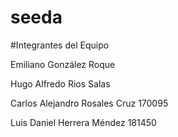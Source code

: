 # seeda

#Integrantes del Equipo 

Emiliano González Roque

Hugo Alfredo Rios Salas

Carlos Alejandro Rosales Cruz 170095

Luis Daniel Herrera Méndez 181450
